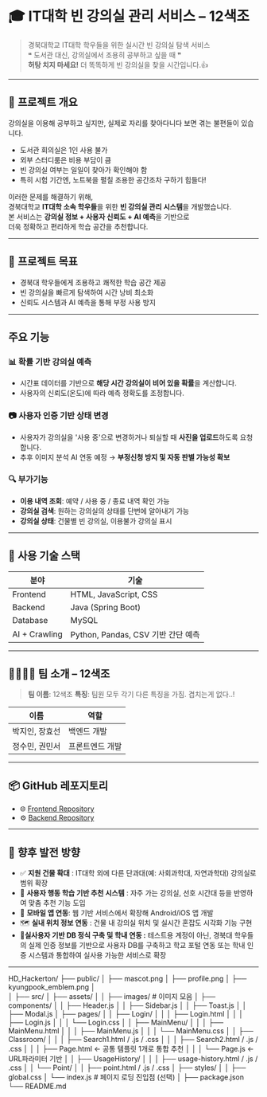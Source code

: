 # 🎓 IT대학 빈 강의실 관리 서비스 – 12색조

> 경북대학교 IT대학 학우들을 위한 실시간 빈 강의실 탐색 서비스  
> ❝ 도서관 대신, 강의실에서 조용히 공부하고 싶을 때 ❞  
> **허탕 치지 마세요!** 더 똑똑하게 빈 강의실을 찾을 시간입니다.👍

---

## 📌 프로젝트 개요

강의실을 이용해 공부하고 싶지만, 실제로 자리를 찾아다니다 보면 겪는 불편들이 있습니다.

- 도서관 회의실은 1인 사용 불가
- 외부 스터디룸은 비용 부담이 큼
- 빈 강의실 여부는 일일이 찾아가 확인해야 함
- 특히 시험 기간엔, 노트북을 펼칠 조용한 공간조차 구하기 힘들다!

이러한 문제를 해결하기 위해,  
경북대학교 **IT대학 소속 학우들**을 위한 **빈 강의실 관리 시스템**을 개발했습니다.  
본 서비스는 **강의실 정보 + 사용자 신뢰도 + AI 예측**을 기반으로  
더욱 정확하고 편리하게 학습 공간을 추천합니다.

---

## 🎯 프로젝트 목표

-  경북대 학우들에게 조용하고 쾌적한 학습 공간 제공
-  빈 강의실을 빠르게 탐색하여 시간 낭비 최소화
-  신뢰도 시스템과 AI 예측을 통해 부정 사용 방지

---

##  주요 기능

### 📊 확률 기반 강의실 예측

- 시간표 데이터를 기반으로 **해당 시간 강의실이 비어 있을 확률**을 계산합니다.
- 사용자의 신뢰도(온도)에 따라 예측 정확도를 조정합니다.

### 📷 사용자 인증 기반 상태 변경

- 사용자가 강의실을 '사용 중'으로 변경하거나 퇴실할 때 **사진을 업로드**하도록 요청합니다.
- 추후 이미지 분석 AI 연동 예정 → **부정신청 방지 및 자동 판별 가능성 확보**

### 🔍 부가기능

- **이용 내역 조회**: 예약 / 사용 중 / 종료 내역 확인 가능
- **강의실 검색**: 원하는 강의실의 상태를 단번에 알아내기 가능
- **강의실 상태**: 건물별 빈 강의실, 이용불가 강의실 표시

---


## 🧰 사용 기술 스택

| 분야 | 기술 |
|------|------|
| Frontend | HTML, JavaScript, CSS |
| Backend | Java (Spring Boot) |
| Database | MySQL |
| AI + Crawling | Python, Pandas, CSV 기반 간단 예측 |


---

## 👨‍👩‍👧‍👦 팀 소개 – 12색조

> **팀 이름**: 12색조
> **특징**: 팀원 모두 각기 다른 특징을 가짐. 겹치는게 없다..!

| 이름 | 역할 |
|------|------|
| 박지인, 장효선 | 백엔드 개발 |
| 정수민, 권민서 | 프론트엔드 개발|

---

## 📦 GitHub 레포지토리

- 🌐 [Frontend Repository](https://github.com/Sumin020726/Frontend)
- ⚙️ [Backend Repository](https://github.com/pjiin22/Haedal_uni)  

---

## 🔮 향후 발전 방향

- ✅ **지원 건물 확대** : IT대학 외에 다른 단과대(예: 사회과학대, 자연과학대) 강의실로 범위 확장
- 🧠 **사용자 행동 학습 기반 추천 시스템** : 자주 가는 강의실, 선호 시간대 등을 반영하여 맞춤 추천 기능 도입
- 📱 **모바일 앱 연동**: 웹 기반 서비스에서 확장해 Android/iOS 앱 개발
- 🗺️ **실내 위치 정보 연동** : 건물 내 강의실 위치 및 실시간 혼잡도 시각화 기능 구현
- 👥**실사용자 기반 DB 정식 구축 및 학내 연동 :** 테스트용 계정이 아닌, 경북대 학우들의 실제 인증 정보를 기반으로 사용자 DB를 구축하고 학교 포털 연동 또는 학내 인증 시스템과 통합하여 실사용 가능한 서비스로 확장
---


HD_Hackerton/
├── public/
│   ├── mascot.png
│   ├── profile.png
│   ├── kyungpook_emblem.png
│   
│
├── src/
│   ├── assets/
│   │   ├── images/             # 이미지 모음
│   ├── components/
│   │   ├── Header.js
│   │   ├── Sidebar.js
│   │   ├── Toast.js
│   │   ├── Modal.js
│   ├── pages/
│   │   ├── Login/
│   │   │   ├── Login.html
│   │   │   ├── Login.js
│   │   │   └── Login.css
│   │   ├── MainMenu/
│   │   │   ├── MainMenu.html
│   │   │   ├── MainMenu.js
│   │   │   └── MainMenu.css
│   │   ├── Classroom/
│   │   │   ├── Search1.html / .js / .css
│   │   │   ├── Search2.html / .js / .css
│   │   │   ├── Page.html       ← 공통 템플릿 1개로 통합 추천
│   │   │   └── Page.js         ← URL파라미터 기반
│   │   ├── UsageHistory/
│   │   │   ├── usage-history.html / .js / .css
│   │   └── Point/
│   │       ├── point.html / .js / .css
│   ├── styles/
│   │   ├── global.css
│   └── index.js                # 페이지 로딩 진입점 (선택)
│
├── package.json
└── README.md
